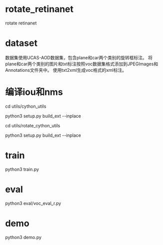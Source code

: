 # rotate_retinanet
rotate retinanet

# dataset
数据集使用UCAS-AOD数据集，包含plane和car两个类别的旋转框标注。
将plane和car两个类别的图片和txt标注按照voc数据集格式添加到JPEGImages和Annotations文件夹中。
使用txt2xml生成voc格式的xml标注。

# 编译iou和nms
cd utils/cython_utils

 python3 setup.py build_ext --inplace

cd utils/rotate_cython_utils

 python3 setup.py build_ext --inplace
 
 # train
 python3 train.py
 
 # eval
 python3 eval/voc_eval_r.py
 
 # demo
 python3 demo.py
